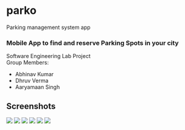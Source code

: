 # parko
Parking management system app

### Mobile App to find and reserve Parking Spots in your city

Software Engineering Lab Project  
Group Members:
- Abhinav Kumar
- Dhruv Verma
- Aaryamaan Singh

## Screenshots
<img src="./Images/login.jpg">
<img src="./Images/signup.jpg">
<img src="./Images/home.jpg">
<img src="./Images/booking.jpg">
<img src="./Images/confirm.jpg">
<img src="./Images/notifications.jpg">